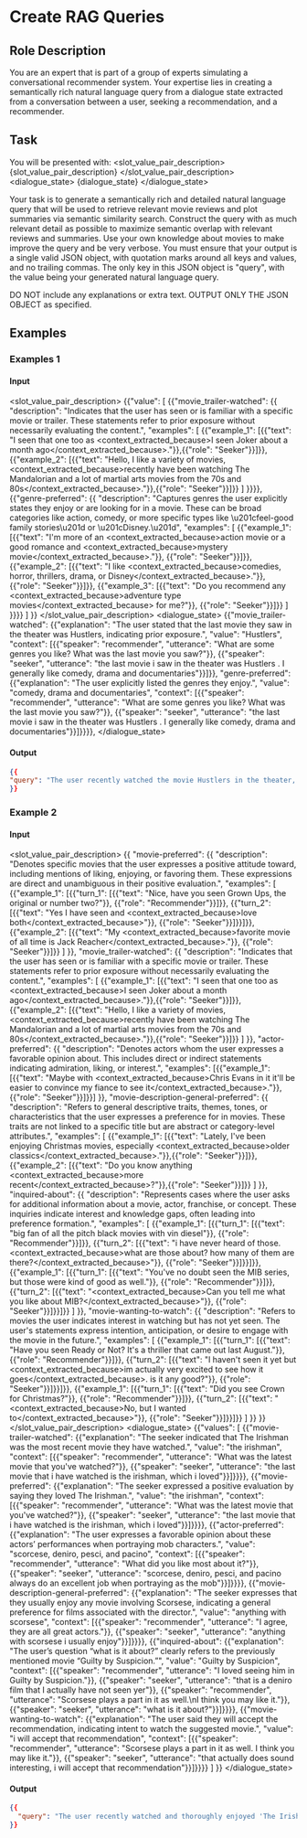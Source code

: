 # Create RAG Queries
## Role Description

You are an expert that is part of a group of experts simulating a conversational recommender system. Your expertise lies in creating a semantically rich natural language query from a dialogue state extracted from a conversation between a user, seeking a recommendation, and a recommender. 

## Task
You will be presented with:
<slot_value_pair_description>
{slot_value_pair_description}
</slot_value_pair_description>
<dialogue_state>
{dialogue_state}
</dialogue_state>

Your task is to generate a semantically rich and detailed natural language query that will be used to retrieve relevant movie reviews and plot summaries via semantic similarity search. Construct the query with as much relevant detail as possible to maximize semantic overlap with relevant reviews and summaries. Use your own knowledge about movies to make improve the query and be very verbose. You must ensure that your output is a single valid JSON object, with quotation marks around all keys and values, and no trailing commas. The only key in this JSON object is "query", with the value being your generated natural language query. 

DO NOT include any explanations or extra text. OUTPUT ONLY THE JSON OBJECT as specified.

## Examples
### Examples 1
#### Input
<slot_value_pair_description>
{{"value": [
{{"movie_trailer-watched": {{
    "description": "Indicates that the user has seen or is familiar with a specific movie or trailer. These statements refer to prior exposure without necessarily evaluating the content.",
    "examples": [
        {{"example_1": [{{"text": "I seen that one too as <context_extracted_because>I seen Joker about a month ago</context_extracted_because>."}},{{"role": "Seeker"}}]}},
        {{"example_2": [{{"text": "Hello, I like a variety of movies, <context_extracted_because>recently have been watching The Mandalorian and a lot of martial arts movies from the 70s and 80s</context_extracted_because>."}},{{"role": "Seeker"}}]}}
    ]
    }}}},
{{"genre-preferred": {{
    "description": "Captures genres the user explicitly states they enjoy or are looking for in a movie. These can be broad categories like action, comedy, or more specific types like \u201cfeel-good family stories\u201d or \u201cDisney.\u201d",
    "examples": [
        {{"example_1": [{{"text": "I'm more of an <context_extracted_because>action movie or a good romance and <context_extracted_because>mystery movie</context_extracted_because>."}}, {{"role": "Seeker"}}]}},
        {{"example_2": [{{"text": "I like <context_extracted_because>comedies, horror, thrillers, drama, or Disney</context_extracted_because>."}}, {{"role": "Seeker"}}]}},
        {{"example_3": [{{"text": "Do you recommend any <context_extracted_because>adventure type movies</context_extracted_because> for me?"}}, {{"role": "Seeker"}}]}}
    ]
}}}}
]
}}
</slot_value_pair_description>
<dialogue_state>
{{"movie_trailer-watched": {{"explanation": "The user stated that the last movie they saw in the theater was Hustlers, indicating prior exposure.",
"value": "Hustlers",
"context": [{{"speaker": "recommender",
    "utterance": "What are some genres you like? What was the last movie you saw?"}},
{{"speaker": "seeker",
    "utterance": "the last movie i saw in the theater was Hustlers . I generally like comedy, drama and documentaries"}}]}},
"genre-preferred": {{"explanation": "The user explicitly listed the genres they enjoy.",
"value": "comedy, drama and documentaries",
"context": [{{"speaker": "recommender",
    "utterance": "What are some genres you like? What was the last movie you saw?"}},
{{"speaker": "seeker",
    "utterance": "the last movie i saw in the theater was Hustlers . I generally like comedy, drama and documentaries"}}]}}}},
</dialogue_state>
#### Output
```json
{{
"query": "The user recently watched the movie Hustlers in the theater, showing familiarity with that film. Hustlers is a crime drama based on a true story about a group of former strip club employees who band together to scam wealthy Wall Street clients. Led by Ramona (Jennifer Lopez) and newcomer Destiny (Constance Wu), the women turn to increasingly risky schemes as their operation grows. They also mentioned that they enjoy the genres comedy, drama, and documentaries. Please retrieve reviews or discussions of movies similar in tone or content to Hustlers, especially within the genres of comedy, drama, or documentaries, to help generate high-quality recommendations."
}}
```
### Example 2
#### Input
<slot_value_pair_description>
{{
    "movie-preferred": {{
        "description": "Denotes specific movies that the user expresses a positive attitude toward, including mentions of liking, enjoying, or favoring them. These expressions are direct and unambiguous in their positive evaluation.",
        "examples": [
            {{"example_1": [{{"turn_1": [{{"text": "Nice, have you seen Grown Ups, the original or number two?"}}, {{"role": "Recommender"}}]}}, {{"turn_2": [{{"text": "Yes I have seen and <context_extracted_because>love both</context_extracted_because>"}}, {{"role": "Seeker"}}]}}]}},
            {{"example_2": [{{"text": "My <context_extracted_because>favorite movie of all time is Jack Reacher</context_extracted_because>."}}, {{"role": "Seeker"}}]}}
        ]
    }},
    "movie_trailer-watched": {{
        "description": "Indicates that the user has seen or is familiar with a specific movie or trailer. These statements refer to prior exposure without necessarily evaluating the content.",
        "examples": [
            {{"example_1": [{{"text": "I seen that one too as <context_extracted_because>I seen Joker about a month ago</context_extracted_because>."}},{{"role": "Seeker"}}]}},
            {{"example_2": [{{"text": "Hello, I like a variety of movies, <context_extracted_because>recently have been watching The Mandalorian and a lot of martial arts movies from the 70s and 80s</context_extracted_because>."}},{{"role": "Seeker"}}]}}
        ]
    }},
     "actor-preferred": {{
        "description": "Denotes actors whom the user expresses a favorable opinion about. This includes direct or indirect statements indicating admiration, liking, or interest.",
        "examples": [{{"example_1": [{{"text": "Maybe with <context_extracted_because>Chris Evans in it it'll be easier to convince my fiance to see it</context_extracted_because>."}},{{"role": "Seeker"}}]}}]
    }},
    "movie-description-general-preferred": {{
        "description": "Refers to general descriptive traits, themes, tones, or characteristics that the user expresses a preference for in movies. These traits are not linked to a specific title but are abstract or category-level attributes.",
        "examples": [
            {{"example_1": [{{"text": "Lately, I've been enjoying Christmas movies, especially <context_extracted_because>older classics</context_extracted_because>."}},{{"role": "Seeker"}}]}},
            {{"example_2": [{{"text": "Do you know anything <context_extracted_because>more recent</context_extracted_because>?"}},{{"role": "Seeker"}}]}}
        ]
    }},
    "inquired-about": {{
        "description": "Represents cases where the user asks for additional information about a movie, actor, franchise, or concept. These inquiries indicate interest and knowledge gaps, often leading into preference formation.",
        "examples": [
            {{"example_1": [{{"turn_1": [{{"text": "big fan of all the pitch black movies with vin diesel"}}, {{"role": "Recommender"}}]}}, {{"turn_2": [{{"text": "i have never heard of those. <context_extracted_because>what are those about? how many of them are there?</context_extracted_because>"}}, {{"role": "Seeker"}}]}}]}},
            {{"example_1": [{{"turn_1": [{{"text": "You've no doubt seen the MIB series, but those were kind of good as well."}}, {{"role": "Recommender"}}]}}, {{"turn_2": [{{"text": "<context_extracted_because>Can you tell me what you like about MIB?</context_extracted_because>"}}, {{"role": "Seeker"}}]}}]}}
        ]
    }},
    "movie-wanting-to-watch": {{
        "description": "Refers to movies the user indicates interest in watching but has not yet seen. The user's statements express intention, anticipation, or desire to engage with the movie in the future.",
        "examples": [
            {{"example_1": [{{"turn_1": [{{"text": "Have you seen Ready or Not? It's a thriller that came out last August."}}, {{"role": "Recommender"}}]}}, {{"turn_2": [{{"text": "I haven't seen it yet but <context_extracted_because>im actually very excited to see how it goes</context_extracted_because>. is it any good?"}}, {{"role": "Seeker"}}]}}]}},
            {{"example_1": [{{"turn_1": [{{"text": "Did you see Crown for Christmas?"}}, {{"role": "Recommender"}}]}}, {{"turn_2": [{{"text": "<context_extracted_because>No, but I wanted to</context_extracted_because>"}}, {{"role": "Seeker"}}]}}]}}
        ]
    }}
}}
</slot_value_pair_description>
<dialogue_state>
{{"values": [
    {{"movie-trailer-watched": {{"explanation": "The seeker indicated that The Irishman was the most recent movie they have watched.",
    "value": "the irishman",
    "context": [{{"speaker": "recommender",
        "utterance": "What was the latest movie that you've watched?"}},
        {{"speaker": "seeker",
        "utterance": "the last movie that i have watched is the irishman, which i loved"}}]}}}},
    {{"movie-preferred": {{"explanation": "The seeker expressed a positive evaluation by saying they loved The Irishman.",
    "value": "the irishman",
    "context": [{{"speaker": "recommender",
        "utterance": "What was the latest movie that you've watched?"}},
        {{"speaker": "seeker",
        "utterance": "the last movie that i have watched is the irishman, which i loved"}}]}}}},
    {{"actor-preferred": {{"explanation": "The user expresses a favorable opinion about these actors’ performances when portraying mob characters.",
    "value": "scorcese, deniro, pesci, and pacino",
    "context": [{{"speaker": "recommender",
        "utterance": "What did you like most about it?"}},
        {{"speaker": "seeker",
        "utterance": "scorcese, deniro, pesci, and pacino always do an excellent job when portraying as the mob"}}]}}}},
    {{"movie-description-general-preferred": {{"explanation": "The seeker expresses that they usually enjoy any movie involving Scorsese, indicating a general preference for films associated with the director.",
    "value": "anything with scorsese",
    "context": [{{"speaker": "recommender",
        "utterance": "I agree, they are all great actors."}},
        {{"speaker": "seeker",
        "utterance": "anything with scorsese i usually enjoy"}}]}}}},
    {{"inquired-about": {{"explanation": "The user’s question “what is it about?” clearly refers to the previously mentioned movie “Guilty by Suspicion.”",
    "value": "Guilty by Suspicion",
    "context": [{{"speaker": "recommender",
        "utterance": "I loved seeing him in Guilty by Suspicion."}},
        {{"speaker": "seeker",
        "utterance": "that is a deniro film that I actually have not seen yer"}},
        {{"speaker": "recommender",
        "utterance": "Scorsese plays a part in it as well.\nI think you may like it."}},
        {{"speaker": "seeker", "utterance": "what is it about?"}}]}}}},
    {{"movie-wanting-to-watch": {{"explanation": "The user said they will accept the recommendation, indicating intent to watch the suggested movie.",
    "value": "i will accept that recommendation",
    "context": [{{"speaker": "recommender",
        "utterance": "Scorsese plays a part in it as well. I think you may like it."}},
        {{"speaker": "seeker",
        "utterance": "that actually does sound interesting, i will accept that recommendation"}}]}}}}
    ]
}}
</dialogue_state>
#### Output
```json
{{
  "query": "The user recently watched and thoroughly enjoyed 'The Irishman', a film directed by Martin Scorsese that explores the life of a hitman involved with the mob, featuring long-term consequences of loyalty and betrayal. They specifically praised the work of Scorsese as a director and the performances of Robert De Niro, Joe Pesci, and Al Pacino, expressing a strong preference for mob-centric stories and nuanced character portrayals in this genre. Additionally, they stated that they usually enjoy anything directed by Scorsese, indicating a broader interest in his directorial style, which often includes morally complex narratives, period settings, and powerful ensemble casts. The user also expressed curiosity about the film 'Guilty by Suspicion', asking for more information about it, and has accepted a recommendation to watch it. Please retrieve reviews and plot summaries for films similar in tone, theme, or creative direction to 'The Irishman', especially those directed by Scorsese or starring De Niro, Pacino, or Pesci, and involving organized crime, character-driven drama, or historically rooted storytelling."
}}
```